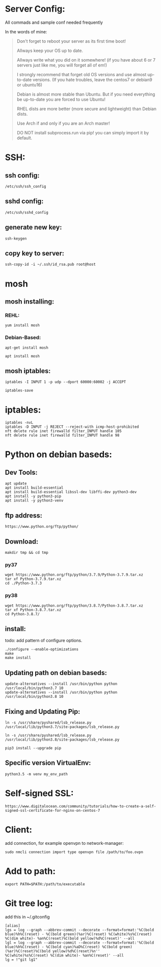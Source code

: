# Server Config:
All commads and sample conf needed frequently

In the words of mine:
> Don't forget to reboot your server as its first time boot!
> 
> Allways keep your OS up to date.
> 
> Allways write what you did on it somewhere! (if you have about 6 or 7 servers just like me, you will forget all of em!)
> 
> I strongly recommend that forget old OS versions and use almost up-to-date versions. (If you hate troubles, leave the centos7 or debian9 or ubuntu16)
> 
> Debian is almost more stable than Ubuntu. But if you need everything be up-to-date you are forced to use Ubuntu!
> 
> RHEL dists are more better (more secure and lightweight) than Debian dists.
> 
> Use Arch if and only if you are an Arch master!
> 
> DO NOT install subprocess.run via pip! you can simply import it by default.



# SSH: 

## ssh config:
```
/etc/ssh/ssh_config
```
## sshd config:
```
/etc/ssh/sshd_config
```
## generate new key:
```
ssh-keygen
```
## copy key to server:
```
ssh-copy-id -i ~/.ssh/id_rsa.pub root@host
```
# mosh

## mosh installing:
### REHL:

```
yum install mosh
```

### Debian-Based:

```
apt-get install mosh

apt install mosh
```

## mosh iptables:

```
iptables -I INPUT 1 -p udp --dport 60000:60002 -j ACCEPT

iptables-save
```

# iptables:
```
iptables -nvL
iptables -D INPUT -j REJECT --reject-with icmp-host-prohibited
nft delete rule inet firewalld filter_INPUT handle 105
nft delete rule inet firewalld filter_INPUT handle 98

```

# Python on debian baseds:
## Dev Tools:
```
apt update
apt install build-essential
apt install build-essential libssl-dev libffi-dev python3-dev
apt install -y python3-pip
apt install -y python3-venv
```
## ftp address:
```https://www.python.org/ftp/python/```
## Download:
```
makdir tmp && cd tmp
```
### py37
```
wget https://www.python.org/ftp/python/3.7.9/Python-3.7.9.tar.xz
tar xf Python-3.7.9.tar.xz
cd ./Python-3.7.3 
```
### py38
```
wget https://www.python.org/ftp/python/3.8.7/Python-3.8.7.tar.xz
tar xf Python-3.8.7.tar.xz 
cd Python-3.8.7/
```
## install:
todo: add pattern of configure options.
```
./configure --enable-optimizations 
make
make install
```
## Updating path on debian baseds:
```
update-alternatives --install /usr/bin/python python /usr/local/bin/python3.7 10
update-alternatives --install /usr/bin/python python /usr/local/bin/python3.8 10
```
## Fixing and Updating Pip:
```
ln -s /usr/share/pyshared/lsb_release.py /usr/local/lib/python3.7/site-packages/lsb_release.py

ln -s /usr/share/pyshared/lsb_release.py /usr/local/lib/python3.8/site-packages/lsb_release.py

pip3 install --upgrade pip
```
## Specific version VirtualEnv:
```
python3.5 -m venv my_env_path
```

# Self-signed SSL:
```
https://www.digitalocean.com/community/tutorials/how-to-create-a-self-signed-ssl-certificate-for-nginx-on-centos-7
```

# Client:
add connection, for example openvpn to network-manager:
```
sudo nmcli connection import type openvpn file /path/to/foo.ovpn
```

# Add to path:
```
export PATH=$PATH:/path/to/executable
```


# Git tree log:
add this in ~/.gitconfig
```
[alias]
lgs = log --graph --abbrev-commit --decorate --format=format:'%C(bold blue)%h%C(reset) - %C(bold green)(%ar)%C(reset) %C(white)%s%C(reset) %C(dim white)- %an%C(reset)%C(bold yellow)%d%C(reset)' --all
lgl = log --graph --abbrev-commit --decorate --format=format:'%C(bold blue)%h%C(reset) - %C(bold cyan)%aD%C(reset) %C(bold green)(%ar)%C(reset)%C(bold yellow)%d%C(reset)%n''          %C(white)%s%C(reset) %C(dim white)- %an%C(reset)' --all
lg = !"git lg1"
```


